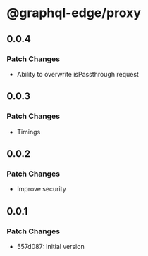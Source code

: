 # @graphql-edge/proxy

## 0.0.4

### Patch Changes

- Ability to overwrite isPassthrough request

## 0.0.3

### Patch Changes

- Timings

## 0.0.2

### Patch Changes

- Improve security

## 0.0.1

### Patch Changes

- 557d087: Initial version
